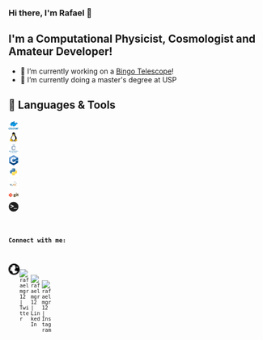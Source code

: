 ### Hi there, I'm Rafael 👋

## I'm a Computational Physicist, Cosmologist and Amateur Developer!
- 🔭 I’m currently working on a [Bingo Telescope][website]!
- 🌱 I’m currently doing a master's degree at USP

## 🔧 Languages & Tools
<code><img height = "20" src=https://raw.githubusercontent.com/github/explore/80688e429a7d4ef2fca1e82350fe8e3517d3494d/topics/docker/docker.png><code>
<code><img height="20" src=https://raw.githubusercontent.com/github/explore/80688e429a7d4ef2fca1e82350fe8e3517d3494d/topics/linux/linux.png></code>
<code><img height="20" src="https://raw.githubusercontent.com/github/explore/80688e429a7d4ef2fca1e82350fe8e3517d3494d/topics/c/c.png"></code>
<code><img height="20" src="https://raw.githubusercontent.com/github/explore/80688e429a7d4ef2fca1e82350fe8e3517d3494d/topics/cpp/cpp.png"></code>
<code><img height="20" src="https://raw.githubusercontent.com/github/explore/80688e429a7d4ef2fca1e82350fe8e3517d3494d/topics/python/python.png"></code>
<code><img height="20" src="https://raw.githubusercontent.com/github/explore/80688e429a7d4ef2fca1e82350fe8e3517d3494d/topics/mysql/mysql.png"></code>
<code><img height="20" src="https://raw.githubusercontent.com/github/explore/80688e429a7d4ef2fca1e82350fe8e3517d3494d/topics/git/git.png"></code>
<code><img height="20" src="https://raw.githubusercontent.com/github/explore/80688e429a7d4ef2fca1e82350fe8e3517d3494d/topics/terminal/terminal.png"></code>


### Connect with me:

[<img align="left" alt="rafaelmgr12.com" width="22px" src="https://raw.githubusercontent.com/iconic/open-iconic/master/svg/globe.svg" />][website]
[<img align="left" alt="rafaelmgr12 | Twitter" width="22px" src="https://cdn.jsdelivr.net/npm/simple-icons@v3/icons/twitter.svg" />][twitter]
[<img align="left" alt="rafaelmgr12 | LinkedIn" width="22px" src="https://cdn.jsdelivr.net/npm/simple-icons@v3/icons/linkedin.svg" />][linkedin]
[<img align="left" alt="rafaelmgr12 | Instagram" width="22px" src="https://cdn.jsdelivr.net/npm/simple-icons@v3/icons/instagram.svg" />][instagram]

<br />



<br />
<br />


[website]: https://www.bingotelescope.org/en/
[twitter]: https://twitter.com/rafaelmgr94
[instagram]: https://instagram.com/rafaelmat02
[linkedin]: https://www.linkedin.com/in/rafael-matheus-gon%C3%A7alaves-ribeiro-5321591a4/
